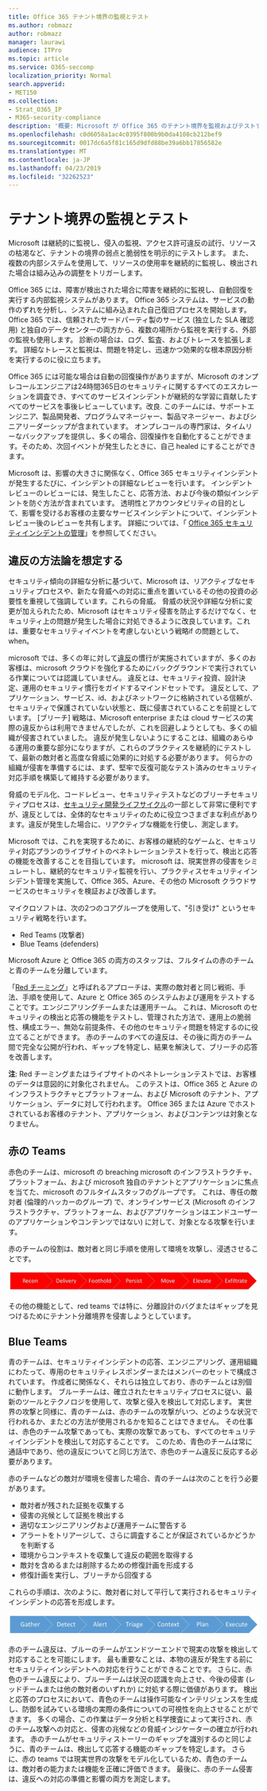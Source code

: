 ```yaml
---
title: Office 365 テナント境界の監視とテスト
ms.author: robmazz
author: robmazz
manager: laurawi
audience: ITPro
ms.topic: article
ms.service: O365-seccomp
localization_priority: Normal
search.appverid:
- MET150
ms.collection:
- Strat_O365_IP
- M365-security-compliance
description: '概要: Microsoft が Office 365 のテナント境界を監視およびテストする方法について説明します。'
ms.openlocfilehash: c0d6058a1ac4c0395f800b9b0da4108cb212bef9
ms.sourcegitcommit: 0017dc6a5f81c165d9dfd88be39a6bb17856582e
ms.translationtype: MT
ms.contentlocale: ja-JP
ms.lasthandoff: 04/23/2019
ms.locfileid: "32262523"
---
```

# <a name="monitoring-and-testing-tenant-boundaries"></a>テナント境界の監視とテスト
Microsoft は継続的に監視し、侵入の監視、アクセス許可違反の試行、リソースの枯渇など、テナントの境界の弱点と脆弱性を明示的にテストします。 また、複数の内部システムを使用して、リソースの使用率を継続的に監視し、検出された場合は組み込みの調整をトリガーします。

Office 365 には、障害が検出された場合に障害を継続的に監視し、自動回復を実行する内部監視システムがあります。 Office 365 システムは、サービスの動作のずれを分析し、システムに組み込まれた自己復旧プロセスを開始します。 Office 365 では、信頼されたサードパーティ製のサービス (独立した SLA 確認用) と独自のデータセンターの両方から、複数の場所から監視を実行する、外部の監視も使用します。 診断の場合は、ログ、監査、およびトレースを拡張します。 詳細なトレースと監視は、問題を特定し、迅速かつ効果的な根本原因分析を実行するのに役に立ちます。

Office 365 には可能な場合は自動の回復操作がありますが、Microsoft のオンプレコールエンジニアは24時間365日のセキュリティに関するすべてのエスカレーションを調査でき、すべてのサービスインシデントが継続的な学習に貢献したすべてのサービスを事後レビューしています。改良. このチームには、サポートエンジニア、製品開発者、プログラムマネージャー、製品マネージャー、およびシニアリーダーシップが含まれています。 オンプレコールの専門家は、タイムリーなバックアップを提供し、多くの場合、回復操作を自動化することができます。そのため、次回イベントが発生したときに、自己 healed にすることができます。

Microsoft は、影響の大きさに関係なく、Office 365 セキュリティインシデントが発生するたびに、インシデントの詳細なレビューを行います。 インシデントレビューのレビューには、発生したこと、応答方法、および今後の類似インシデントを防ぐ方法が含まれています。 透明性とアカウンタビリティの目的として、影響を受けるお客様の主要なサービスインシデントについて、インシデントレビュー後のレビューを共有します。 詳細については、「 [Office 365 セキュリティインシデントの管理](http://aka.ms/Office365SIM)」を参照してください。

## <a name="assume-breach-methodology"></a>違反の方法論を想定する
セキュリティ傾向の詳細な分析に基づいて、Microsoft は、リアクティブなセキュリティプロセスや、新たな脅威への対応に重点を置いているその他の投資の必要性を重視して強調しています。これらの脅威。 脅威の状況や詳細な分析に変更が加えられたため、Microsoft はセキュリティ侵害を防止するだけでなく、セキュリティ上の問題が発生した場合に対処できるように改良しています。これは、重要なセキュリティイベントを考慮しないという戦略if の問題として、when。

microsoft では、多くの年に対して[違反](https://www.microsoft.com/en-us/TrustCenter/Security/default.aspx)の慣行が実施されていますが、多くのお客様は、microsoft クラウドを強化するためにバックグラウンドで実行されている作業については認識していません。 違反とは、セキュリティ投資、設計決定、運用のセキュリティ慣行をガイドするマインドセットです。 違反として、アプリケーション、サービス、id、およびネットワークに格納されている信頼が、セキュリティで保護されていない状態と、既に侵害されていることを前提としています。 [ブリーチ] 戦略は、Microsoft enterprise または cloud サービスの実際の違反からは利用できませんでしたが、これを回避しようとしても、多くの組織が侵害されていました。 違反が発生しないようにすることは、組織のあらゆる運用の重要な部分になりますが、これらのプラクティスを継続的にテストして、最新の敵対者と高度な脅威に効果的に対処する必要があります。 何らかの組織が侵害を準備するには、まず、堅牢で反復可能なテスト済みのセキュリティ対応手順を構築して維持する必要があります。

脅威のモデル化、コードレビュー、セキュリティテストなどのブリーチセキュリティプロセスは、[セキュリティ開発ライフサイクル](http://www.microsoft.com/security/sdl/default.aspx)の一部として非常に便利ですが、違反としては、全体的なセキュリティのために役立つさまざまな利点があります。違反が発生した場合に、リアクティブな機能を行使し、測定します。

Microsoft では、これを実現するために、お客様の継続的なゲームと、セキュリティ対応プランのライブサイトのペネトレーションテストを行って、検出と応答の機能を改善することを目指しています。 microsoft は、現実世界の侵害をシミュレートし、継続的なセキュリティ監視を行い、プラクティスセキュリティインシデント管理を実施して、Office 365、Azure、その他の Microsoft クラウドサービスのセキュリティを検証および改善します。

マイクロソフトは、次の2つのコアグループを使用して、"引き受け" というセキュリティ戦略を行います。
- Red Teams (攻撃者)
- Blue Teams (defenders)

Microsoft Azure と Office 365 の両方のスタッフは、フルタイムの赤のチームと青のチームを分離しています。

「[Red チーミング](http://go.microsoft.com/fwlink/?linkid=518599)」と呼ばれるアプローチは、実際の敵対者と同じ戦術、手法、手順を使用して、Azure と Office 365 のシステムおよび運用をテストすることです。エンジニアリングチームまたは運用チーム。 これは、Microsoft のセキュリティの検出と応答の機能をテストし、管理された方法で、運用上の脆弱性、構成エラー、無効な前提条件、その他のセキュリティ問題を特定するのに役立てることができます。 赤のチームのすべての違反は、その後に両方のチーム間で完全な公開が行われ、ギャップを特定し、結果を解決して、ブリーチの応答を改善します。

**注**: Red チーミングまたはライブサイトのペネトレーションテストでは、お客様のデータは意図的に対象化されません。 このテストは、Office 365 と Azure のインフラストラクチャとプラットフォーム、および Microsoft のテナント、アプリケーション、データに対して行われます。 Office 365 または Azure でホストされているお客様のテナント、アプリケーション、およびコンテンツは対象となりません。

## <a name="red-teams"></a>赤の Teams
赤色のチームは、microsoft の breaching microsoft のインフラストラクチャ、プラットフォーム、および microsoft 独自のテナントとアプリケーションに焦点を当てた、microsoft のフルタイムスタッフのグループです。 これは、専任の敵対者 (倫理的ハッカーのグループ) で、オンラインサービス (Microsoft のインフラストラクチャ、プラットフォーム、およびアプリケーションはエンドユーザーのアプリケーションやコンテンツではない) に対して、対象となる攻撃を行います。

赤のチームの役割は、敵対者と同じ手順を使用して環境を攻撃し、浸透させることです。
 
![違反のステージ](media/office-365-isolation-breach-stages.png)

その他の機能として、red teams では特に、分離設計のバグまたはギャップを見つけるためにテナント分離境界を侵害しようとしています。

## <a name="blue-teams"></a>Blue Teams
青のチームは、セキュリティインシデントの応答、エンジニアリング、運用組織にわたって、専用のセキュリティレスポンダーまたはメンバーのセットで構成されています。 作成者に関係なく、それらは独立しており、赤のチームとは別個に動作します。 ブルーチームは、確立されたセキュリティプロセスに従い、最新のツールとテクノロジを使用して、攻撃と侵入を検出して対応します。 実世界の攻撃と同様に、青のチームは、赤のチームの攻撃がいつ、どのような状況で行われるか、またどの方法が使用されるかを知ることはできません。 その仕事は、赤色のチーム攻撃であっても、実際の攻撃であっても、すべてのセキュリティインシデントを検出して対応することです。 このため、青色のチームは常に通話中であり、他の違反についてと同じ方法で、赤色のチーム違反に反応する必要があります。

赤のチームなどの敵対が環境を侵害した場合、青のチームは次のことを行う必要があります。
- 敵対者が残された証拠を収集する
- 侵害の兆候として証拠を検出する
- 適切なエンジニアリングおよび運用チームに警告する
- アラートをトリアージして、さらに調査することが保証されているかどうかを判断する
- 環境からコンテキストを収集して違反の範囲を取得する
- 敵対を含めるまたは削除するための修復計画を形成する
- 修復計画を実行し、ブリーチから回復する

これらの手順は、次のように、敵対者に対して平行して実行されるセキュリティインシデントの応答を形成します。
 
![違反の応答ステージ](media/office-365-isolation-breach-response-stages.png)

赤のチーム違反は、ブルーのチームがエンドツーエンドで現実の攻撃を検出して対応することを可能にします。 最も重要なことは、本物の違反が発生する前にセキュリティインシデントへの対応を行うことができることです。 さらに、赤色のチーム違反により、ブルーチームは状況の認識を向上させ、今後の侵害 (レッドチームまたは他の敵対者のいずれか) に対処する際に価値があります。 検出と応答のプロセスにおいて、青色のチームは操作可能なインテリジェンスを生成し、防御を試みている環境の実際の条件についての可視性を向上させることができます。 多くの場合、この作業はデータ分析と科学捜査によって実行され、赤のチーム攻撃への対応と、侵害の兆候などの脅威インジケーターの確立が行われます。 赤のチームがセキュリティストーリーのギャップを識別するのと同じように、青のチームは、検出して応答する機能のギャップを特定します。 さらに、赤の teams では現実世界の攻撃をモデル化しているため、青色のチームは、敵対者の能力または機能を正確に評価できます。 最後に、赤のチーム侵害は、違反への対応の準備と影響の両方を測定します。
